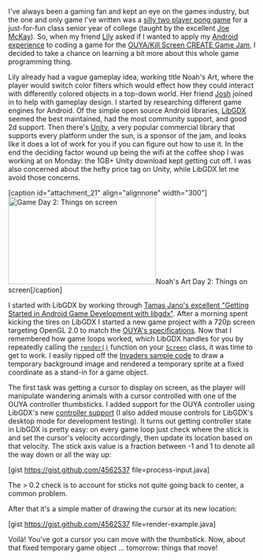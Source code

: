 I've always been a gaming fan and kept an eye on the games industry, but the one and only game I've written was a [silly two player pong game][2] for a just-for-fun class senior year of college (taught by the excellent [Joe McKay][3]). So, when my friend [Lily][4] asked if I wanted to apply my [Android experience][5] to coding a game for the [OUYA/Kill Screen CREATE Game Jam][1], I decided to take a chance on learning a bit more about this whole game programming thing.

Lily already had a vague gameplay idea, working title Noah's Art, where the player would switch color filters which would effect how they could interact with differently colored objects in a top-down world. Her friend [Josh][6] joined in to help with gameplay design. I started by researching different game engines for Android. Of the simple open source Android libraries, [LibGDX][7] seemed the best maintained, had the most community support, and good 2d support. Then there's [Unity][8], a very popular commercial library that supports every platform under the sun, is a sponsor of the jam, and looks like it does a lot of work for you if you can figure out how to use it. In the end the deciding factor wound up being the wifi at the coffee shop I was working at on Monday: the 1GB+ Unity download kept getting cut off. I was also concerned about the hefty price tag on Unity, while LibGDX let me avoid those concerns.

[1]: http://killscreendaily.com/create/
[2]: http://alex.turnlav.net/pong/
[3]: http://www.joemckaystudio.com/
[4]: http://lilycheng.com/
[5]: http://www.yelp.com/yelpmobile
[6]: http://joshleejosh.com/
[7]: http://libgdx.badlogicgames.com/
[8]: http://unity3d.com/

[caption id="attachment_21" align="alignnone" width="300"]<a href="http://alexp.files.wordpress.com/2013/01/noahs_art-20130115-114149-png.jpg"><img src="http://alexp.files.wordpress.com/2013/01/noahs_art-20130115-114149-png.jpg?w=300" alt="Game Day 2: Things on screen" width="300" height="177" class="size-medium wp-image-21" /></a>Noah's Art Day 2: Things on screen[/caption]

I started with LibGDX by working through [Tamas Jano's excellent "Getting Started in Android Game Development with libgdx"][9]. After a morning spent kicking the tires on LibGDX I started a new game project with a 720p screen targeting OpenGL 2.0 to match the [OUYA's specifications][10]. Now that I remembered how game loops worked, which LibGDX handles for you by repeatedly calling the [`render()`][render] function on your [`Screen`][screen] class, it was time to get to work. I easily ripped off the [Invaders sample code][background] to draw a temporary background image and rendered a temporary sprite at a fixed coordinate as a stand-in for a game object.

[render]: http://libgdx.badlogicgames.com/nightlies/docs/api/com/badlogic/gdx/Screen.html#render(float)
[screen]: http://libgdx.badlogicgames.com/nightlies/docs/api/index.html?com/badlogic/gdx/Screen.html
[background]: https://github.com/libgdx/libgdx/blob/master/demos/invaders/gdx-invaders/src/com/badlogic/gdxinvaders/RendererGL20.java#L197
[9]: http://obviam.net/index.php/getting-started-in-android-game-development-with-libgdx-create-a-working-prototype-in-a-day-tutorial-part-1/
[10]: https://devs.ouya.tv/developers/docs/setup

The first task was getting a cursor to display on screen, as the player will manipulate wandering animals with a cursor controlled with one of the OUYA controller thumbsticks. I added support for the OUYA controller using LibGDX's new [controller support][11] (I also added mouse controls for LibGDX's desktop mode for development testing). It turns out getting controller state in LibGDX is pretty easy: on every game loop just check where the stick is and set the cursor's velocity accordingly, then update its location based on that velocity. The stick axis value is a fraction between -1 and 1 to denote all the way down or all the way up:

[gist https://gist.github.com/4562537 file=process-input.java]

The > 0.2 check is to account for sticks not quite going back to center, a common problem.

[11]: http://www.badlogicgames.com/wordpress/?p=2724

After that it's a simple matter of drawing the cursor at its new location:

[gist https://gist.github.com/4562537 file=render-example.java]

Voilà! You've got a cursor you can move with the thumbstick. Now, about that fixed temporary game object ... tomorrow: things that move!